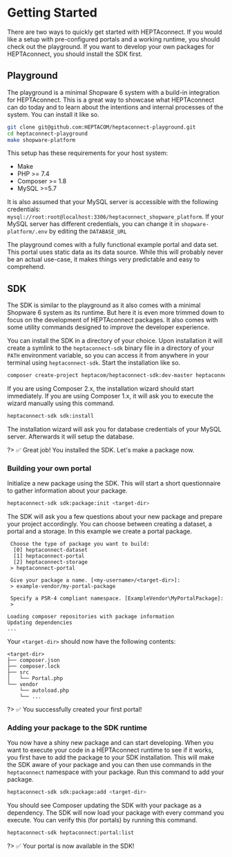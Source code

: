 # Getting Started

There are two ways to quickly get started with HEPTAconnect. If you would like a setup with pre-configured portals and a working runtime, you should check out the playground. If you want to develop your own packages for HEPTAconnect, you should install the SDK first.

## Playground

The playground is a minimal Shopware 6 system with a build-in integration for HEPTAconnect. This is a great way to showcase what HEPTAconnect can do today and to learn about the intentions and internal processes of the system. You can install it like so.

```sh
git clone git@github.com:HEPTACOM/heptaconnect-playground.git
cd heptaconnect-playground
make shopware-platform
```

This setup has these requirements for your host system:

* Make
* PHP >= 7.4
* Composer >= 1.8
* MySQL >=5.7

It is also assumed that your MySQL server is accessible with the following credentials: `mysql://root:root@localhost:3306/heptaconnect_shopware_platform`. If your MySQL server has different credentials, you can change it in `shopware-platform/.env` by editing the `DATABASE_URL`

The playground comes with a fully functional example portal and data set. This portal uses static data as its data source. While this will probably never be an actual use-case, it makes things very predictable and easy to comprehend.

## SDK

The SDK is similar to the playground as it also comes with a minimal Shopware 6 system as its runtime. But here it is even more trimmed down to focus on the development of HEPTAconnect packages. It also comes with some utility commands designed to improve the developer experience.

You can install the SDK in a directory of your choice. Upon installation it will create a symlink to the `heptaconnect-sdk` binary file in a directory of your `PATH` environment variable, so you can access it from anywhere in your terminal using `heptaconnect-sdk`. Start the installation like so.

```sh
composer create-project heptacom/heptaconnect-sdk:dev-master heptaconnect-sdk
```

If you are using Composer 2.x, the installation wizard should start immediately. If you are using Composer 1.x, it will ask you to execute the wizard manually using this command.

```sh
heptaconnect-sdk sdk:install
```

The installation wizard will ask you for database credentials of your MySQL server. Afterwards it will setup the database.

?> ✅ Great job! You installed the SDK. Let's make a package now.

### Building your own portal

Initialize a new package using the SDK. This will start a short questionnaire to gather information about your package.

```sh
heptaconnect-sdk sdk:package:init <target-dir>
```

The SDK will ask you a few questions about your new package and prepare your project accordingly. You can choose between creating a dataset, a portal and a storage. In this example we create a portal package.

```
 Choose the type of package you want to build:
  [0] heptaconnect-dataset
  [1] heptaconnect-portal
  [2] heptaconnect-storage
 > heptaconnect-portal

 Give your package a name. [<my-username>/<target-dir>]:
 > example-vendor/my-portal-package

 Specify a PSR-4 compliant namespace. [ExampleVendor\MyPortalPackage]:
 > 

Loading composer repositories with package information
Updating dependencies
...
```

Your `<target-dir>` should now have the following contents:

```
<target-dir>
├── composer.json
├── composer.lock
├── src
│   └── Portal.php
└── vendor
    └── autoload.php
    └── ...
```

?> ✅ You successfully created your first portal!

### Adding your package to the SDK runtime

You now have a shiny new package and can start developing. When you want to execute your code in a HEPTAconnect runtime to see if it works, you first have to add the package to your SDK installation. This will make the SDK aware of your package and you can then use commands in the `heptaconnect` namespace with your package. Run this command to add your package.

```sh
heptaconnect-sdk sdk:package:add <target-dir>
```

You should see Composer updating the SDK with your package as a dependency. The SDK will now load your package with every command you execute. You can verify this (for portals) by running this command.

```sh
heptaconnect-sdk heptaconnect:portal:list
```

?> ✅ Your portal is now available in the SDK!
